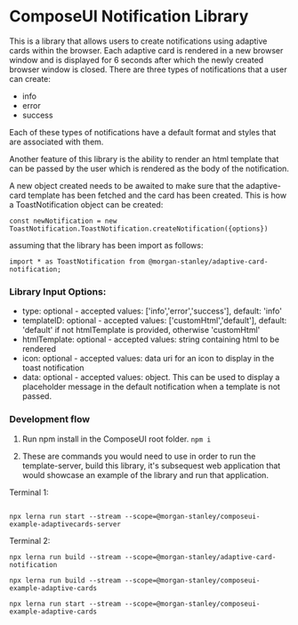 <!--- Morgan Stanley makes this available to you under the Apache License, Version 2.0 (the "License"). You may obtain a copy of the License at http://www.apache.org/licenses/LICENSE-2.0. See the NOTICE file distributed with this work for additional information regarding copyright ownership. Unless required by applicable law or agreed to in writing, software distributed under the License is distributed on an "AS IS" BASIS, WITHOUT WARRANTIES OR CONDITIONS OF ANY KIND, either express or implied. See the License for the specific language governing permissions and limitations under the License.
--->

# ComposeUI Notification Library

This is a library that allows users to create notifications using adaptive cards within the browser. Each adaptive card is rendered in a new browser window and is displayed for 6 seconds after which the newly created browser window is closed. There are three types of notifications that a user can create: 
- info
- error 
- success

Each of these types of notifications have a default format and styles that are associated with them. 

Another feature of this library is the ability to render an html template that can be passed by the user which is rendered as the body of the notification. 

A new object created needs to be awaited to make sure that the adaptive-card template has been fetched and the card has been created. This is how a ToastNotification object can be created:

```
const newNotification = new ToastNotification.ToastNotification.createNotification({options})
```
assuming that the library has been import as follows:
```
import * as ToastNotification from @morgan-stanley/adaptive-card-notification;
``` 

### Library Input Options:
- type: optional - accepted values: ['info','error','success'], default: 'info'
- templateID: optional - accepted values: ['customHtml','default'], default: 'default' if not htmlTemplate is provided, otherwise 'customHtml'
- htmlTemplate: optional - accepted values: string containing html to be rendered
- icon: optional - accepted values: data uri for an icon to display in the toast notification
- data: optional - accepted values: object. This can be used to display a placeholder message in the default notification when a template is not passed.

### Development flow
1. Run npm install in the ComposeUI root folder.
` npm i `

2. These are commands you would need to use in order to run the template-server, build this library, it's subsequest web application that would showcase an example of the library and run that application.

Terminal 1:
```

npx lerna run start --stream --scope=@morgan-stanley/composeui-example-adaptivecards-server

```

Terminal 2:
``` 
npx lerna run build --stream --scope=@morgan-stanley/adaptive-card-notification

npx lerna run build --stream --scope=@morgan-stanley/composeui-example-adaptive-cards

npx lerna run start --stream --scope=@morgan-stanley/composeui-example-adaptive-cards
```
